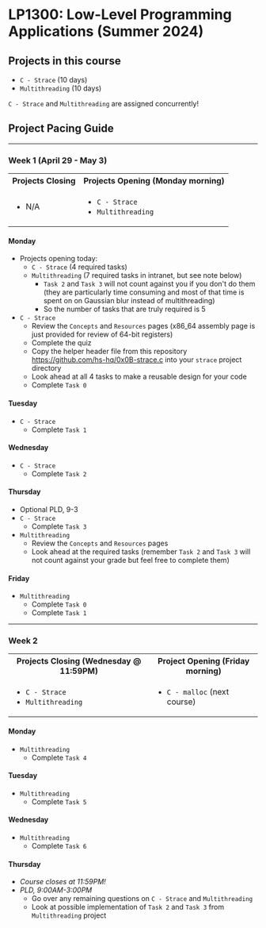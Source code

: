 # LP1300: Low-Level Programming Applications (Summer 2024)
## Projects in this course
- `C - Strace` (10 days)
- `Multithreading` (10 days)

`C - Strace` and `Multithreading` are assigned concurrently!

## Project Pacing Guide

---

### Week 1 (April 29 - May 3)

<table>
    <tbody>
        <tr>
            <th align="center">Projects Closing</th>
            <th align="center">Projects Opening (Monday morning)</th>
        </tr>
        <tr>
            <td>
                <ul>
                    <li>N/A</li>
                </ul>
            </td>
            <td>
                <ul>
                    <li><code>C - Strace</code></li>
                    <li><code>Multithreading</code></li>
                </ul>
            </td>
        </tr>
    </tbody>
</table>

#### Monday
- Projects opening today:
    - `C - Strace` (4 required tasks)
    - `Multithreading` (7 required tasks in intranet, but see note below)
        - `Task 2` and `Task 3` will not count against you if you don't do them (they are particularly time consuming and most of that time is spent on on Gaussian blur instead of multithreading)
        - So the number of tasks that are truly required is 5
- `C - Strace`
    - Review the `Concepts` and `Resources` pages (x86_64 assembly page is just provided for review of 64-bit registers)
    - Complete the quiz
    - Copy the helper header file from this repository https://github.com/hs-hq/0x0B-strace.c into your `strace` project directory
    - Look ahead at all 4 tasks to make a reusable design for your code
    - Complete `Task 0`

#### Tuesday
- `C - Strace`
    - Complete `Task 1`

#### Wednesday
- `C - Strace`
    - Complete `Task 2`

#### Thursday
- Optional PLD, 9-3
- `C - Strace`
    - Complete `Task 3`
- `Multithreading`
    - Review the `Concepts` and `Resources` pages
    - Look ahead at the required tasks (remember `Task 2` and `Task 3` will not count against your grade but feel free to complete them)

#### Friday
- `Multithreading`
    - Complete `Task 0`
    - Complete `Task 1`

---

### Week 2
<table>
    <tbody>
        <tr>
            <th align="center">Projects Closing (Wednesday @ 11:59PM)</th>
            <th align="center">Project Opening (Friday morning)</th>
        </tr>
        <tr>
            <td>
                <ul>
                    <li><code>C - Strace</code></li>
                    <li><code>Multithreading</code></li>
                </ul>
            </td>
            <td>
                <ul>
                    <li><code>C - malloc</code> (next course)</li>
                </ul>
            </td>
        </tr>
    </tbody>
</table>

#### Monday
- `Multithreading`
    - Complete `Task 4`

#### Tuesday
- `Multithreading`
    - Complete `Task 5`

#### Wednesday
- `Multithreading`
    - Complete `Task 6`

#### Thursday
- _Course closes at 11:59PM!_
- _PLD, 9:00AM-3:00PM_
    - Go over any remaining questions on `C - Strace` and `Multithreading`
    - Look at possible implementation of `Task 2` and `Task 3` from `Multithreading` project
